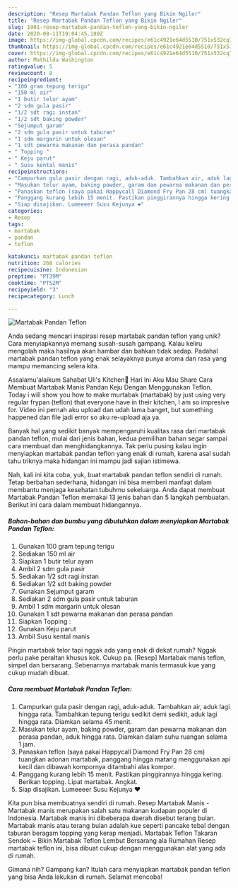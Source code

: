 ```yaml
---
description: "Resep Martabak Pandan Teflon yang Bikin Ngiler"
title: "Resep Martabak Pandan Teflon yang Bikin Ngiler"
slug: 1901-resep-martabak-pandan-teflon-yang-bikin-ngiler
date: 2020-08-11T19:04:45.189Z
image: https://img-global.cpcdn.com/recipes/e61c4921e64d5510/751x532cq70/martabak-pandan-teflon-foto-resep-utama.jpg
thumbnail: https://img-global.cpcdn.com/recipes/e61c4921e64d5510/751x532cq70/martabak-pandan-teflon-foto-resep-utama.jpg
cover: https://img-global.cpcdn.com/recipes/e61c4921e64d5510/751x532cq70/martabak-pandan-teflon-foto-resep-utama.jpg
author: Mathilda Washington
ratingvalue: 5
reviewcount: 8
recipeingredient:
- "100 gram tepung terigu"
- "150 ml air"
- "1 butir telur ayam"
- "2 sdm gula pasir"
- "1/2 sdt ragi instan"
- "1/2 sdt baking powder"
- "Sejumput garam"
- "2 sdm gula pasir untuk taburan"
- "1 sdm margarin untuk olesan"
- "1 sdt pewarna makanan dan perasa pandan"
- " Topping "
- " Keju parut"
- " Susu kental manis"
recipeinstructions:
- "Campurkan gula pasir dengan ragi, aduk-aduk. Tambahkan air, aduk lagi hingga rata. Tambahkan tepung terigu sedikit demi sedikit, aduk lagi hingga rata. Diamkan selama 45 menit."
- "Masukan telur ayam, baking powder, garam dan pewarna makanan dan perasa pandan, aduk hingga rata. Diamkan dalam suhu ruangan selama 1 jam."
- "Panaskan teflon (saya pakai Happycall Diamond Fry Pan 28 cm) tuangkan adonan martabak, panggang hingga matang menggunakan api kecil dan dibawah kompornya ditambahi alas kompor."
- "Panggang kurang lebih 15 menit. Pastikan pinggirannya hingga kering. Berikan topping. Lipat martabak. Angkat."
- "Siap disajikan. Lumeeeer Susu Kejunya ❤️"
categories:
- Resep
tags:
- martabak
- pandan
- teflon

katakunci: martabak pandan teflon 
nutrition: 268 calories
recipecuisine: Indonesian
preptime: "PT39M"
cooktime: "PT52M"
recipeyield: "3"
recipecategory: Lunch

---
```



![Martabak Pandan Teflon](https://img-global.cpcdn.com/recipes/e61c4921e64d5510/751x532cq70/martabak-pandan-teflon-foto-resep-utama.jpg)

Anda sedang mencari inspirasi resep martabak pandan teflon yang unik? Cara menyiapkannya memang susah-susah gampang. Kalau keliru mengolah maka hasilnya akan hambar dan bahkan tidak sedap. Padahal martabak pandan teflon yang enak selayaknya punya aroma dan rasa yang mampu memancing selera kita.

Assalamu&#39;alaikum Sahabat Uli&#39;s Kitchen🤗 Hari Ini Aku Mau Share Cara Membuat Martabak Manis Pandan Keju Dengan Menggunakan Teflon. Today i will show you how to make murtabak (martabak) by just using very regular frypan (teflon) that everyone have in their kitchen, I am so impresive for. Video ini pernah aku upload dan udah lama banget, but something happened dan file jadi error so aku re-upload aja ya.

Banyak hal yang sedikit banyak mempengaruhi kualitas rasa dari martabak pandan teflon, mulai dari jenis bahan, kedua pemilihan bahan segar sampai cara membuat dan menghidangkannya. Tak perlu pusing kalau ingin menyiapkan martabak pandan teflon yang enak di rumah, karena asal sudah tahu triknya maka hidangan ini mampu jadi sajian istimewa.


Nah, kali ini kita coba, yuk, buat martabak pandan teflon sendiri di rumah. Tetap berbahan sederhana, hidangan ini bisa memberi manfaat dalam membantu menjaga kesehatan tubuhmu sekeluarga. Anda dapat membuat Martabak Pandan Teflon memakai 13 jenis bahan dan 5 langkah pembuatan. Berikut ini cara dalam membuat hidangannya.

<!--inarticleads1-->

##### Bahan-bahan dan bumbu yang dibutuhkan dalam menyiapkan Martabak Pandan Teflon:

1. Gunakan 100 gram tepung terigu
1. Sediakan 150 ml air
1. Siapkan 1 butir telur ayam
1. Ambil 2 sdm gula pasir
1. Sediakan 1/2 sdt ragi instan
1. Sediakan 1/2 sdt baking powder
1. Gunakan Sejumput garam
1. Sediakan 2 sdm gula pasir untuk taburan
1. Ambil 1 sdm margarin untuk olesan
1. Gunakan 1 sdt pewarna makanan dan perasa pandan
1. Siapkan  Topping :
1. Gunakan  Keju parut
1. Ambil  Susu kental manis


Pingin martabak telor tapi nggak ada yang enak di dekat rumah? Nggak perlu pake peraltan khusus kok. Cukup pa. [Resep] Martabak manis teflon, simpel dan bersarang. Sebenarnya martabak manis termasuk kue yang cukup mudah dibuat. 

<!--inarticleads2-->

##### Cara membuat Martabak Pandan Teflon:

1. Campurkan gula pasir dengan ragi, aduk-aduk. Tambahkan air, aduk lagi hingga rata. Tambahkan tepung terigu sedikit demi sedikit, aduk lagi hingga rata. Diamkan selama 45 menit.
1. Masukan telur ayam, baking powder, garam dan pewarna makanan dan perasa pandan, aduk hingga rata. Diamkan dalam suhu ruangan selama 1 jam.
1. Panaskan teflon (saya pakai Happycall Diamond Fry Pan 28 cm) tuangkan adonan martabak, panggang hingga matang menggunakan api kecil dan dibawah kompornya ditambahi alas kompor.
1. Panggang kurang lebih 15 menit. Pastikan pinggirannya hingga kering. Berikan topping. Lipat martabak. Angkat.
1. Siap disajikan. Lumeeeer Susu Kejunya ❤️


Kita pun bisa membuatnya sendiri di rumah. Resep Martabak Manis - Martabak manis merupakan salah satu makanan kudapan populer di Indonesia. Martabak manis ini dibeberapa daerah disebut terang bulan. Martabak manis atau terang bulan adalah kue seperti pancake tebal dengan taburan beragam topping yang kerap menjadi. Martabak Teflon Takaran Sendok ~ Bikin Martabak Teflon Lembut Bersarang ala Rumahan Resep martabak teflon ini, bisa dibuat cukup dengan menggunakan alat yang ada di rumah. 

Gimana nih? Gampang kan? Itulah cara menyiapkan martabak pandan teflon yang bisa Anda lakukan di rumah. Selamat mencoba!
